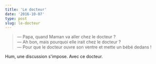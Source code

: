 ```yaml
---
title: 'Le docteur'
date: '2016-10-07'
type: post
slug: le-docteur
---
```


> — Papa, quand Maman va aller chez le docteur ?  
> — Ah bon, mais pourquoi elle irait chez le docteur ?  
> — Pour que le docteur ouvre son ventre et mette un bébé dedans !

Hum, une discussion s'impose. Avec ce docteur.
